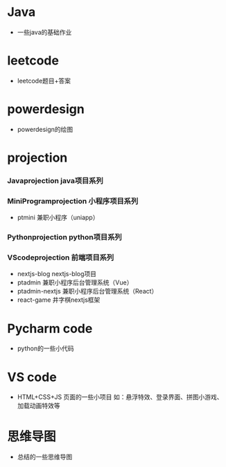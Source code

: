 # Java 
- 一些java的基础作业
# leetcode
- leetcode题目+答案
# powerdesign
- powerdesign的绘图
# projection 
### Javaprojection java项目系列
### MiniProgramprojection 小程序项目系列
- ptmini 兼职小程序（uniapp）
### Pythonprojection python项目系列
### VScodeprojection 前端项目系列
- nextjs-blog nextjs-blog项目
- ptadmin 兼职小程序后台管理系统（Vue）
- ptadmin-nextjs 兼职小程序后台管理系统（React）
- react-game 井字棋nextjs框架
# Pycharm code
- python的一些小代码
# VS code
- HTML+CSS+JS 页面的一些小项目 如：悬浮特效、登录界面、拼图小游戏、加载动画特效等
# 思维导图
- 总结的一些思维导图
